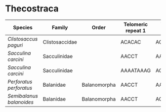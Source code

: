# Thecostraca

| Species | Family | Order | Telomeric repeat 1 | Telomeric repeat 2 | Data type |
| -- | --- | --- | --- | --- | --- |
| *Clistosaccus paguri* | Clistosaccidae |  | ACACAC | ACACACAC | pacbio |
| *Sacculina carcini* | Sacculinidae |  | AACCT | AACCTAACCT | assembly |
| *Sacculina carcini* | Sacculinidae |  | AAAATAAAG | ACACAC | pacbio |
| *Perforatus perforatus* | Balanidae | Balanomorpha | AACCT | AACCTAACCT | pacbio |
| *Semibalanus balanoides* | Balanidae | Balanomorpha | AACCT | ACACAC | pacbio |
